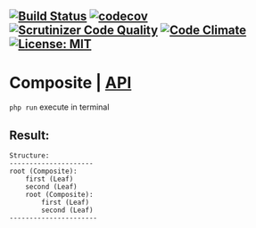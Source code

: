[![Build Status](https://travis-ci.org/Jagepard/PhpDesignPatterns-Composite.svg?branch=master)](https://travis-ci.org/Jagepard/PhpDesignPatterns-Composite)
[![codecov](https://codecov.io/gh/Jagepard/PhpDesignPatterns-Composite/branch/master/graph/badge.svg)](https://codecov.io/gh/Jagepard/PhpDesignPatterns-Composite)
[![Scrutinizer Code Quality](https://scrutinizer-ci.com/g/Jagepard/PhpDesignPatterns-Composite/badges/quality-score.png?b=master)](https://scrutinizer-ci.com/g/Jagepard/PhpDesignPatterns-Composite/?branch=master)
[![Code Climate](https://codeclimate.com/github/Jagepard/PhpDesignPatterns-Composite/badges/gpa.svg)](https://codeclimate.com/github/Jagepard/PhpDesignPatterns-Composite)
[![License: MIT](https://img.shields.io/badge/license-MIT-498e7f.svg)](https://mit-license.org/)
-----

# Composite | [API](https://github.com/Jagepard/PhpDesignPatterns-Composite/blob/master/docs.md "Documentation API")
```php run``` execute in terminal

## Result:
```
Structure:
---------------------
root (Composite):
    first (Leaf)
    second (Leaf)
    root (Composite):
        first (Leaf)
        second (Leaf)
----------------------
```